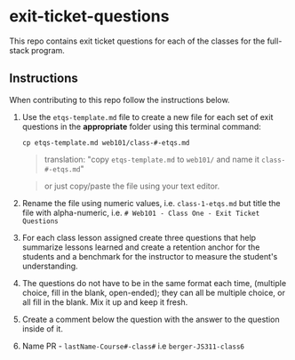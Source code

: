 # exit-ticket-questions

This repo contains exit ticket questions for each of the classes for the full-stack program.

## Instructions

When contributing to this repo follow the instructions below.

1. Use the `etqs-template.md` file to create a new file for each set of exit questions in the **appropriate** folder using this terminal command:

    `cp etqs-template.md web101/class-#-etqs.md`

    > translation: "copy `etqs-template.md` to `web101/` and name it `class-#-etqs.md`"

    > or just copy/paste the file using your text editor.

2. Rename the file using numeric values, i.e. `class-1-etqs.md` but title the file with alpha-numeric, i.e. `# Web101 - Class One - Exit Ticket Questions`

3. For each class lesson assigned create three questions that help summarize lessons learned and create a retention anchor for the students and a benchmark for the instructor to measure the student's understanding.

4. The questions do not have to be in the same format each time, (multiple choice, fill in the blank, open-ended); they can all be multiple choice, or all fill in the blank. Mix it up and keep it fresh.

5. Create a comment below the question with the answer to the question inside of it.

6. Name PR - `lastName-Course#-class#` i.e `berger-JS311-class6`
